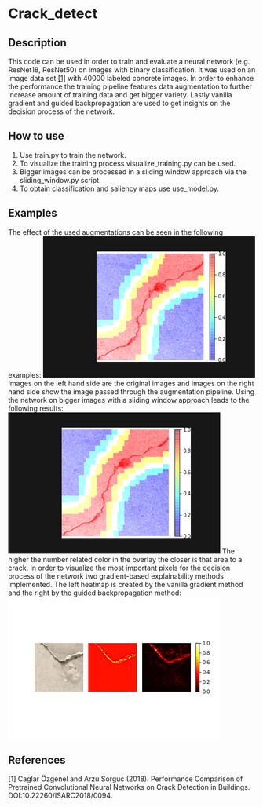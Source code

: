 # Crack_detect

## Description

This code can be used in order to train and evaluate a neural network
(e.g. ResNet18, ResNet50) on images with binary classification. It was used on
an image data set [[1]](#1) with 40000 labeled concrete images.
In order to enhance the performance the training pipeline features data
augmentation to further increase amount of training data and get bigger variety.
Lastly vanilla gradient and guided backpropagation are used to get insights on
the decision process of the network.

## How to use

1. Use train.py to train the network.
2. To visualize the training process visualize_training.py can be used.
3. Bigger images can be processed in a sliding window approach via the
sliding_window.py script.
4. To obtain classification and saliency maps use use_model.py.

## Examples

The effect of the used augmentations can be seen in the following examples:
![alt text](./examples/sw.gif)
Images on the left hand side are the original images and images on the right
hand side show the image passed through the augmentation pipeline.
Using the network on bigger images with a sliding window approach leads to the
following results:
![alt text](./examples/sw.gif)
The higher the number related color in the overlay the closer is that area to a crack.
In order to visualize the most important pixels for the decision process of the network two gradient-based explainability methods implemented. The left heatmap is created by the vanilla gradient method and the right by the guided backpropagation method:
![alt text](./examples/saliency.gif)

## References
<a id="1">[1]</a>
Caglar Özgenel and Arzu Sorguc (2018).
Performance Comparison of Pretrained Convolutional Neural Networks on Crack Detection in Buildings.
DOI:10.22260/ISARC2018/0094.
